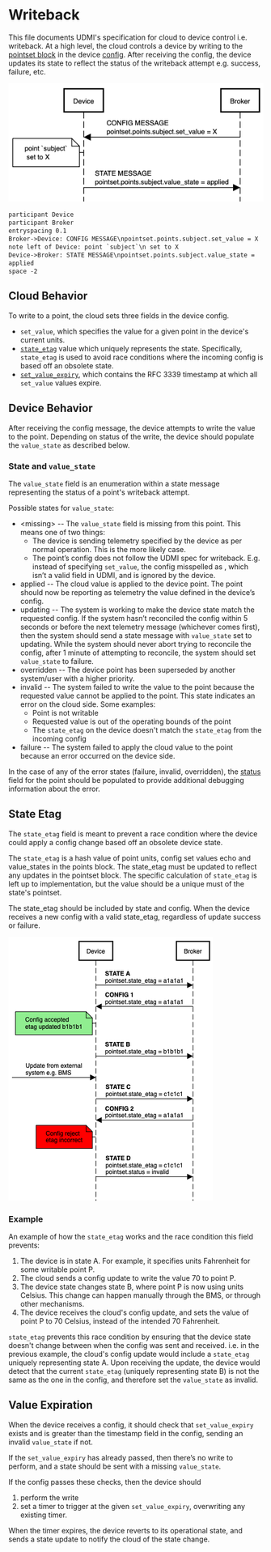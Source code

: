 # Writeback

This file documents UDMI's specification for cloud to device control i.e. writeback. At a high level, the cloud controls a device by writing to the [pointset block](../messages/pAointfdsSset.md) in the device [config](../../messages/config.md). After receiving the config, the device updates its state to reflect the status of the writeback attempt e.g. success, failure, etc.

![Basic writeback sequence diagram](images/writeback-basic.png)

```
participant Device
participant Broker
entryspacing 0.1
Broker->Device: CONFIG MESSAGE\npointset.points.subject.set_value = X
note left of Device: point `subject`\n set to X
Device->Broker: STATE MESSAGE\npointset.points.subject.value_state = applied
space -2
```


## Cloud Behavior

To write to a point, the cloud sets three fields in the device config.
* `set_value`, which specifies the value for a given point in the device's current units. 
* [`state_etag`](#state-etag) value which uniquely represents the state. Specifically, `state_etag` is used to avoid race conditions where the incoming config is based off an obsolete state.
* [`set_value_expiry`](#value-expiration), which contains the RFC 3339 timestamp at which all `set_value` values expire.

## Device Behavior

After receiving the config message, the device attempts to write the value to the point. Depending on status of the write, the device should populate the `value_state` as described below.

### State and `value_state` 

The `value_state` field is an enumeration within a state message representing
the status of a point's writeback attempt.

Possible states for `value_state`:
*  \<missing\> -- The `value_state` field is missing from this point. This means one of two things:
      * The device is sending telemetry specified by the device as per normal operation. This is the more likely case.
      * The point’s config does not follow the UDMI spec for writeback. E.g. instead of specifying `set_value`, the config misspelled as , which isn’t a valid field in UDMI, and is ignored by the device.
* applied -- The cloud value is applied to the device point. The point should now be reporting as telemetry the value defined in the device’s config.
* updating -- The system is working to make the device state match the requested config. If the system hasn’t reconciled the config within 5 seconds or before the next telemetry message (whichever comes first), then the system should send a state message with `value_state` set to updating.
While the system should never abort trying to reconcile the config, after 1 minute of attempting to reconcile, the system should set `value_state` to failure.
* overridden -- The device point has been superseded by another system/user with a higher priority. 
* invalid -- The system failed to write the value to the point because the requested value cannot be applied to the point. This state indicates an error on the cloud side. Some examples:
  * Point is not writable
  * Requested value is out of the operating bounds of the point
  * The `state_etag` on the device doesn't match the `state_etag` from the incoming config
* failure -- The system failed to apply the cloud value to the point because an error occurred on the device side.

In the case of any of the error states (failure, invalid, overridden), the [status](../../messages/status.md) field for the point should be populated to provide additional debugging information about the error.

## State Etag

The `state_etag` field is meant to prevent a race condition where the device could apply a config change based off an obsolete device state. 

The `state_etag` is a hash value of point units, config set values echo and value_states in the points block. The state_etag must be updated to reflect any updates in the pointset block. The specific calculation of `state_etag` is left up to implementation, but the value should be a unique must of the state's pointset.

The state_etag should be included by state and config. When the device receives a new config with a valid state_etag, regardless of update success or failure. 

![Basic writeback sequence diagram](images/writeback-etag-example.png)


### Example

An example of how the `state_etag` works and the race condition this field prevents:
1) The device is in state A. For example, it specifies units Fahrenheit for some writable point P.
2) The cloud sends a config update to write the value 70 to point P.
3) The device state changes state B, where point P is now using units Celsius. This change can happen manually through the BMS, or through other mechanisms.
4) The device receives the cloud's config update, and sets the value of point P to 70 Celsius, instead of the intended 70 Fahrenheit.

`state_etag` prevents this race condition by ensuring that the device state doesn't change between when the config was sent and received. i.e. in the previous example, the cloud's config update would include a `state_etag` uniquely representing state A. Upon receiving the update, the device would detect that the current `state_etag` (uniquely representing state B) is not the same as the one in the config, and therefore set the `value_state` as invalid.

## Value Expiration

When the device receives a config, it should check that `set_value_expiry` exists and is greater than the timestamp field in the config, sending an invalid `value_state` if not. 

If the `set_value_expiry` has already passed, then there’s no write to perform, and a state should be sent with a missing `value_state`.

If the config passes these checks, then the device should 
1) perform the write
2) set a timer to trigger at the given `set_value_expiry`, overwriting any existing timer. 

When the timer expires, the device reverts to its operational state, and sends a state update to notify the cloud of the state change.


